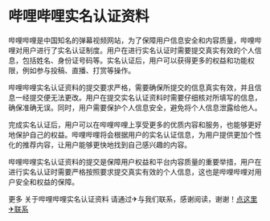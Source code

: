 # 哔哩哔哩实名认证资料

哔哩哔哩是中国知名的弹幕视频网站，为了保障用户信息安全和内容质量，哔哩哔哩对用户进行了实名认证制度。用户在进行实名认证时需要提交真实有效的个人信息，包括姓名、身份证号码等。实名认证后，用户可以获得更多的权益和功能权限，例如参与投稿、直播、打赏等操作。

哔哩哔哩实名认证资料的提交要求严格，需要确保所提交的信息真实有效，并且信息一经提交便无法更改。用户在提交实名认证资料时需要仔细核对所填写的信息，确保准确无误。同时，用户需要保护个人信息安全，避免将个人信息泄露给他人。

完成实名认证后，用户可以在哔哩哔哩上享受更多的优质内容和服务，也能够更好地保护自己的权益。哔哩哔哩将会根据用户的实名认证信息，为用户提供更加个性化的推荐内容，让用户能够更快地找到自己感兴趣的内容。

哔哩哔哩实名认证资料的提交是保障用户权益和平台内容质量的重要举措，用户在进行实名认证时需要严格按照要求提交真实有效的个人信息，这也是哔哩哔哩对用户安全和权益的保障。

更多 关于哔哩哔哩实名认证资料 请通过✈与我们联系，感谢阅读，谢谢！[点这里✈联系](https://ss.k02.cc)